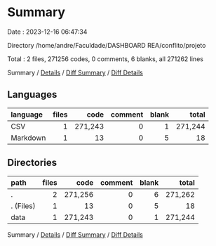 # Summary

Date : 2023-12-16 06:47:34

Directory /home/andre/Faculdade/DASHBOARD REA/conflito/projeto

Total : 2 files,  271256 codes, 0 comments, 6 blanks, all 271262 lines

Summary / [Details](details.md) / [Diff Summary](diff.md) / [Diff Details](diff-details.md)

## Languages
| language | files | code | comment | blank | total |
| :--- | ---: | ---: | ---: | ---: | ---: |
| CSV | 1 | 271,243 | 0 | 1 | 271,244 |
| Markdown | 1 | 13 | 0 | 5 | 18 |

## Directories
| path | files | code | comment | blank | total |
| :--- | ---: | ---: | ---: | ---: | ---: |
| . | 2 | 271,256 | 0 | 6 | 271,262 |
| . (Files) | 1 | 13 | 0 | 5 | 18 |
| data | 1 | 271,243 | 0 | 1 | 271,244 |

Summary / [Details](details.md) / [Diff Summary](diff.md) / [Diff Details](diff-details.md)